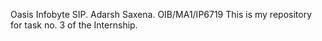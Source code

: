 Oasis Infobyte SIP. 
Adarsh Saxena. 
OIB/MA1/IP6719 
This is my repository for task no. 3 of the Internship.
